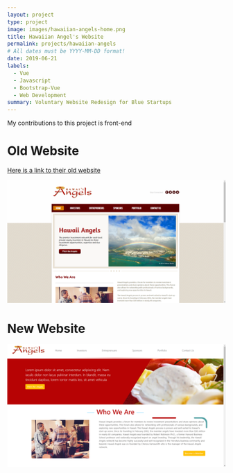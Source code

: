 ```yaml
---
layout: project
type: project
image: images/hawaiian-angels-home.png
title: Hawaiian Angel's Website
permalink: projects/hawaiian-angels
# All dates must be YYYY-MM-DD format!
date: 2019-06-21
labels:
  - Vue
  - Javascript
  - Bootstrap-Vue
  - Web Development
summary: Voluntary Website Redesign for Blue Startups 
---
```



 
My contributions to this project is front-end 

# Old Website
<a href="https://www.hawaiiangels.org/">Here is a link to their old website</a>

<img class="ui image" src="../images/old-hawaiian-angels-home.png">


# New Website

<img class="ui image" src="../images/hawaiian-angels-home.png">



